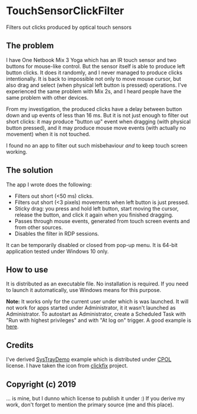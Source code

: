 # TouchSensorClickFilter
Filters out clicks produced by optical touch sensors

## The problem

I have One Netbook Mix 3 Yoga which has an IR touch sensor and two buttons for mouse-like control. But the sensor itself is able to produce left button clicks. It does it randomly, and I never managed to produce clicks intentionally. It is back to impossible not only to move mouse cursor, but also drag and select (when physical left button is pressed) operations. I've experienced the same problem with Mix 2s, and I heard people have the same problem with other devices.

From my investigation, the produced clicks have a delay between button down and up events of less than 16 ms. But it is not just enough to filter out short clicks: it may produce "button up" event when dragging (with physical button pressed), and it may produce mouse move events (with actually no movement) when it is not touched.

I found no an app to filter out such misbehaviour _and_ to keep touch screen working.

## The solution

The app I wrote does the following:
* Filters out short (<50 ms) clicks.
* Filters out short (<3 pixels) movements when left button is just pressed.
* Sticky drag: you press and hold left button, start moving the cursor, release the button, and click it again when you finished dragging.
* Passes through mouse events, generated from touch screen events and from other sources.
* Disables the filter in RDP sessions.

It can be temporarily disabled or closed from pop-up menu. It is 64-bit application tested under Windows 10 only.

## How to use

It is distributed as an executable file. No installation is required. If you need to launch it automatically, use Windows means for this purpose.

**Note:** It works only for the current user under which is was launched. It will not work for apps started under Administrator, it it wasn't launched as Administrator. To autostart as Administrator, create a Scheduled Task with "Run with highest privileges" and with "At log on" trigger. A good example is [here](https://www.tenforums.com/tutorials/57690-create-elevated-shortcut-without-uac-prompt-windows-10-a.html).

## Credits

I've derived [SysTrayDemo](https://www.codeproject.com/Articles/18783/Example-of-a-SysTray-App-in-Win32) example which is distributed under [CPOL](https://www.codeproject.com/info/cpol10.aspx) license. I have taken the icon from [clickfix](https://github.com/CemraJC/clickfix) project.

## Copyright (c) 2019

... is mine, but I dunno which license to publish it under :) If you derive my work, don't forget to mention the primary source (me and this place).
